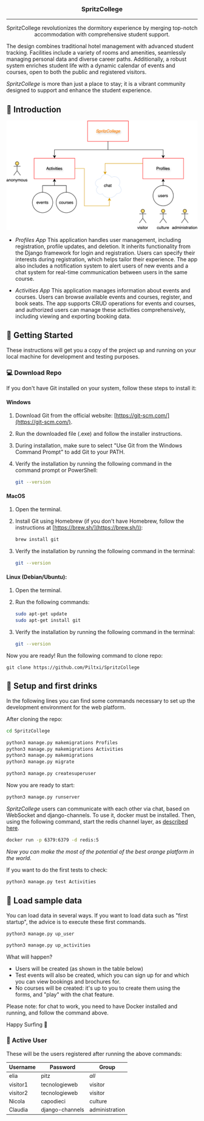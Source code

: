 <h3 align="center">SpritzCollege</h3>

---

<p align="center"> SpritzCollege revolutionizes the dormitory experience by merging top-notch accommodation with comprehensive student support.

The design combines traditional hotel management with advanced student tracking. Facilities include a variety of rooms and amenities, seamlessly managing personal data and diverse career paths. Additionally, a robust system enriches student life with a dynamic calendar of events and courses, open to both the public and registered visitors.

*SpritzCollege* is more than just a place to stay; it is a vibrant community designed to support and enhance the student experience.
    <br> 
</p>

## 🍹 Introduction <a name="getting_started"></a>

<p align="center">
  <img src="img_readme/total.svg" />
</p>


- *Profiles App* This application handles user management, including registration, profile updates, and deletion. It inherits functionality from the Django framework for login and registration. Users can specify their interests during registration, which helps tailor their experience. The app also includes a notification system to alert users of new events and a chat system for real-time communication between users in the same course.

- *Activities App* This application manages information about events and courses. Users can browse available events and courses, register, and book seats. The app supports CRUD operations for events and courses, and authorized users can manage these activities comprehensively, including viewing and exporting booking data.

## 🏁 Getting Started <a name = "getting_started"></a>

These instructions will get you a copy of the project up and running on your local machine for development and testing purposes.

### 💻 Download Repo

If you don't have Git installed on your system, follow these steps to install it:

#### Windows 

1. Download Git from the official website: [https://git-scm.com/](https://git-scm.com/).

2. Run the downloaded file (.exe) and follow the installer instructions.

3. During installation, make sure to select "Use Git from the Windows Command Prompt" to add Git to your PATH.

4. Verify the installation by running the following command in the command prompt or PowerShell:

    ```bash
    git --version
    ```
#### MacOS

1. Open the terminal.

2. Install Git using Homebrew (if you don't have Homebrew, follow the instructions at [https://brew.sh/](https://brew.sh/)):

    ```bash
    brew install git
    ```

3. Verify the installation by running the following command in the terminal:

    ```bash
    git --version
    ```
#### Linux (Debian/Ubuntu):

1. Open the terminal.

2. Run the following commands:

    ```bash
    sudo apt-get update
    sudo apt-get install git
    ```

3. Verify the installation by running the following command in the terminal:

    ```bash
    git --version
    ```

Now you are ready! Run the following command to clone repo:

```
git clone https://github.com/Piltxi/SpritzCollege
```
## 🔋 Setup and first drinks

In the following lines you can find some commands necessary to set up the development environment for the web platform.

After cloning the repo:
``` bash
cd SpritzCollege 
```

``` bash
python3 manage.py makemigrations Profiles
python3 manage.py makemigrations Activities
python3 manage.py makemigrations
python3 manage.py migrate
```

``` bash
python3 manage.py createsuperuser
```
Now you are ready to start:
``` bash
python3 manage.py runserver
```

*SpritzCollege* users can communicate with each other via chat, based on WebSocket and django-channels. 
To use it, docker must be installed. Then, using the following command, start the redis channel layer, as <a href="https://channels.readthedocs.io/en/stable/tutorial/part_2.html">described here</a>.
``` bash
docker run -p 6379:6379 -d redis:5
```
*Now you can make the most of the potential of the best orange platform in the world.*

If you want to do the first tests to check: 
``` bash
python3 manage.py test Activities
```
 
## 🔩 Load sample data
You can load data in several ways.
If you want to load data such as "first startup",
the advice is to execute these first commands.

``` bash
python3 manage.py up_user
```

``` bash
python3 manage.py up_activities
```
What will happen?

- Users will be created (as shown in the table below)
- Test events will also be created, which you can sign up for and which you can view bookings and brochures for.
- No courses will be created: it's up to you to create them using the forms, and "play" with the chat feature.

Please note: for chat to work, you need to have Docker installed and running, and follow the command above.

Happy Surfing 🤘



###  👻 Active User 
These will be the users registered after running the above commands:
<center>

| **Username** | **Password** | **Group**          |
|--------------|--------------|--------------------|
| elia        | pitz    | *all*           |
| visitor1        | tecnologieweb    | visitor           |
| visitor2        | tecnologieweb    | visitor           |
| Nicola        | capodieci    | culture       |
| Claudia        | django-channels    | administration           |
</center>
